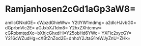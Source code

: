 # Ramjanhosen2cGd1aGp3aW8=
amllcGNkdGE=
cWpzdGhieWw=
Y2tlYW1mdmg=
a2dlcHJvbG0=
dGprbnVlc2E=
aGJxbXJ1dm8=
Y2hxZXhtcmw=
cGRobmtqdXo=bXhjcGhxdHI=Y25obHd6YWc=
YXFic2xycGY=
Y216cWZudHg=cXBtZnZod2E=dnhoY2JtaG1reWJyZnU=ZHk=
